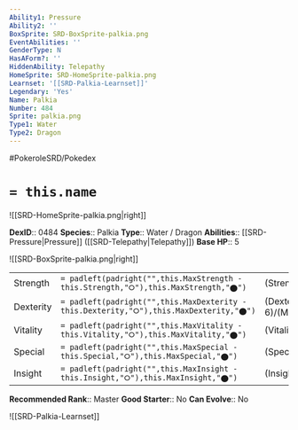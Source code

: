 ```yaml
---
Ability1: Pressure
Ability2: ''
BoxSprite: SRD-BoxSprite-palkia.png
EventAbilities: ''
GenderType: N
HasAForm?: ''
HiddenAbility: Telepathy
HomeSprite: SRD-HomeSprite-palkia.png
Learnset: '[[SRD-Palkia-Learnset]]'
Legendary: 'Yes'
Name: Palkia
Number: 484
Sprite: palkia.png
Type1: Water
Type2: Dragon
---
```


#PokeroleSRD/Pokedex

# `= this.name`

![[SRD-HomeSprite-palkia.png|right]]

**DexID**:: 0484
**Species**:: Palkia
**Type**:: Water / Dragon
**Abilities**:: [[SRD-Pressure|Pressure]] ([[SRD-Telepathy|Telepathy]])
**Base HP**:: 5

![[SRD-BoxSprite-palkia.png|right]]

|           |                                                                                        |                                          |
| --------- | -------------------------------------------------------------------------------------- | ---------------------------------------- |
| Strength  | `= padleft(padright("",this.MaxStrength - this.Strength,"⭘"),this.MaxStrength,"⬤")`    | (Strength::7)/(MaxStrength::7)   |
| Dexterity | `= padleft(padright("",this.MaxDexterity - this.Dexterity,"⭘"),this.MaxDexterity,"⬤")` | (Dexterity:: 6)/(MaxDexterity::6) |
| Vitality  | `= padleft(padright("",this.MaxVitality - this.Vitality,"⭘"),this.MaxVitality,"⬤")`    | (Vitality::6)/(MaxVitality::6)   |
| Special   | `= padleft(padright("",this.MaxSpecial - this.Special,"⭘"),this.MaxSpecial,"⬤")`       | (Special::8)/(MaxSpecial::8)     |
| Insight   | `= padleft(padright("",this.MaxInsight - this.Insight,"⭘"),this.MaxInsight,"⬤")`       | (Insight::7)/(MaxInsight::7)     |

**Recommended Rank**:: Master
**Good Starter**:: No
**Can Evolve**:: No

![[SRD-Palkia-Learnset]]